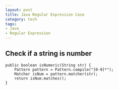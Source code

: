 ```yaml
--- 
layout: post
title: Java Regular Expression Case
category: tech
tags: 
- Java
- Regular Expression
---
```

## Check if a string is number

	public boolean isNumeric(String str) {
		Pattern pattern = Pattern.compile("[0-9]*");
		Matcher isNum = pattern.matcher(str);
		return isNum.matches();
	}
